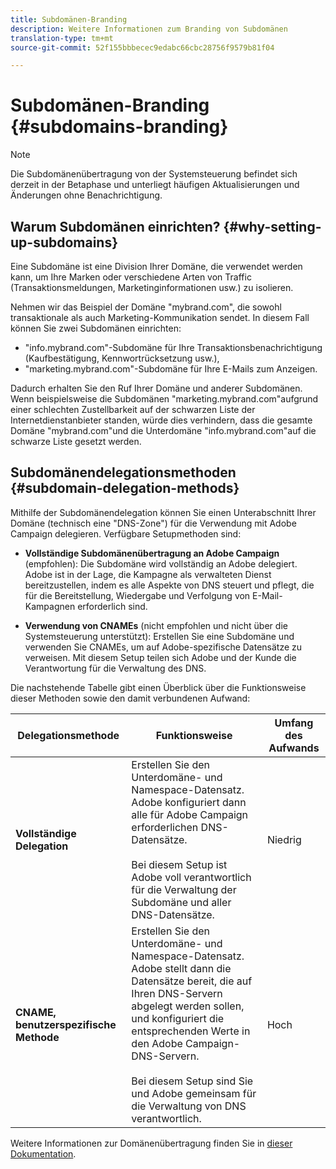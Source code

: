 ```yaml
---
title: Subdomänen-Branding
description: Weitere Informationen zum Branding von Subdomänen
translation-type: tm+mt
source-git-commit: 52f155bbbecec9edabc66cbc28756f9579b81f04

---
```



# Subdomänen-Branding {#subdomains-branding}

>[!NOTE]
>
>Die Subdomänenübertragung von der Systemsteuerung befindet sich derzeit in der Betaphase und unterliegt häufigen Aktualisierungen und Änderungen ohne Benachrichtigung.

## Warum Subdomänen einrichten? {#why-setting-up-subdomains}

Eine Subdomäne ist eine Division Ihrer Domäne, die verwendet werden kann, um Ihre Marken oder verschiedene Arten von Traffic (Transaktionsmeldungen, Marketinginformationen usw.) zu isolieren.

Nehmen wir das Beispiel der Domäne &quot;mybrand.com&quot;, die sowohl transaktionale als auch Marketing-Kommunikation sendet. In diesem Fall können Sie zwei Subdomänen einrichten:

* &quot;info.mybrand.com&quot;-Subdomäne für Ihre Transaktionsbenachrichtigung (Kaufbestätigung, Kennwortrücksetzung usw.),
* &quot;marketing.mybrand.com&quot;-Subdomäne für Ihre E-Mails zum Anzeigen.

Dadurch erhalten Sie den Ruf Ihrer Domäne und anderer Subdomänen. Wenn beispielsweise die Subdomänen &quot;marketing.mybrand.com&quot;aufgrund einer schlechten Zustellbarkeit auf der schwarzen Liste der Internetdienstanbieter standen, würde dies verhindern, dass die gesamte Domäne &quot;mybrand.com&quot;und die Unterdomäne &quot;info.mybrand.com&quot;auf die schwarze Liste gesetzt werden.

## Subdomänendelegationsmethoden {#subdomain-delegation-methods}

Mithilfe der Subdomänendelegation können Sie einen Unterabschnitt Ihrer Domäne (technisch eine &quot;DNS-Zone&quot;) für die Verwendung mit Adobe Campaign delegieren. Verfügbare Setupmethoden sind:

* **Vollständige Subdomänenübertragung an Adobe Campaign** (empfohlen): Die Subdomäne wird vollständig an Adobe delegiert. Adobe ist in der Lage, die Kampagne als verwalteten Dienst bereitzustellen, indem es alle Aspekte von DNS steuert und pflegt, die für die Bereitstellung, Wiedergabe und Verfolgung von E-Mail-Kampagnen erforderlich sind.

* **Verwendung von CNAMEs** (nicht empfohlen und nicht über die Systemsteuerung unterstützt): Erstellen Sie eine Subdomäne und verwenden Sie CNAMEs, um auf Adobe-spezifische Datensätze zu verweisen. Mit diesem Setup teilen sich Adobe und der Kunde die Verantwortung für die Verwaltung des DNS.

Die nachstehende Tabelle gibt einen Überblick über die Funktionsweise dieser Methoden sowie den damit verbundenen Aufwand:

| Delegationsmethode | Funktionsweise | Umfang des Aufwands |
|---|---|---|
| **Vollständige Delegation** | Erstellen Sie den Unterdomäne- und Namespace-Datensatz. Adobe konfiguriert dann alle für Adobe Campaign erforderlichen DNS-Datensätze.<br/><br/>Bei diesem Setup ist Adobe voll verantwortlich für die Verwaltung der Subdomäne und aller DNS-Datensätze. | Niedrig |
| **CNAME, benutzerspezifische Methode** | Erstellen Sie den Unterdomäne- und Namespace-Datensatz. Adobe stellt dann die Datensätze bereit, die auf Ihren DNS-Servern abgelegt werden sollen, und konfiguriert die entsprechenden Werte in den Adobe Campaign-DNS-Servern.<br/><br/>Bei diesem Setup sind Sie und Adobe gemeinsam für die Verwaltung von DNS verantwortlich. | Hoch |

Weitere Informationen zur Domänenübertragung finden Sie in [dieser Dokumentation](https://helpx.adobe.com/campaign/kb/domain-name-delegation.html).
